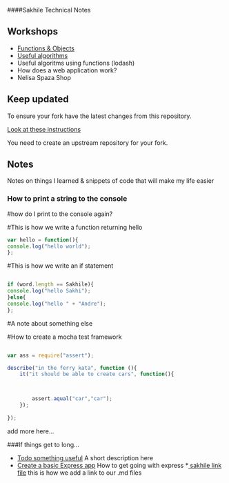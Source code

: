 ####Sakhile Technical Notes

## Workshops

* [Functions & Objects](./workshops/functions_and_objects_slides.html)
* [Useful algorithms](./workshops/useful_algorithms.md)
* Useful algoritms using functions (lodash)
* How does a web application work?
* Nelisa Spaza Shop

## Keep updated

To ensure your fork have the latest changes from this repository.

[Look at these instructions](https://help.github.com/articles/configuring-a-remote-for-a-fork/)

You need to create an upstream repository for your fork.

## Notes

Notes on things I learned & snippets of code that will make my life easier

### How to print a string to the console


#how do I print to the console again?

#This is how we write a function returning hello 

```javascript
var hello = function(){
console.log("hello world");
};
```

#This is how we write an if statement

```javascript

if (word.length == Sakhile){
console.log("hello Sakhi");
}else{
console.log("hello " + "Andre");
};
```

#A note about something else

#How to create a mocha test framework

```javascript

var ass = require("assert");

describe("in the ferry kata", function (){
	it("it should be able to create cars", function(){



		assert.aqual("car","car");
	});
	
});

```

add more here...

###If things get to long...

* [Todo something useful](notes/my_file.md) A short description here
* [Create a basic Express app](notes/my_file.md) How to get going with express
*[ sakhile link file](sakhile.md) this is how we add a link to our .md files
